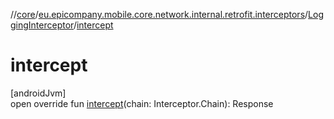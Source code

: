 //[core](../../../index.md)/[eu.epicompany.mobile.core.network.internal.retrofit.interceptors](../index.md)/[LoggingInterceptor](index.md)/[intercept](intercept.md)

# intercept

[androidJvm]\
open override fun [intercept](intercept.md)(chain: Interceptor.Chain): Response

